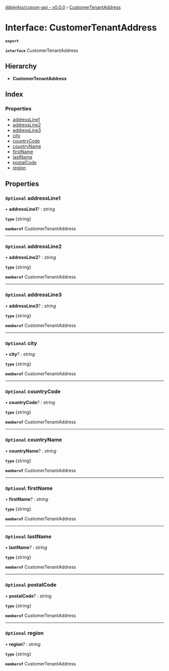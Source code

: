 [@bjerkio/crayon-api - v0.0.0](../README.md) › [CustomerTenantAddress](customertenantaddress.md)

# Interface: CustomerTenantAddress

**`export`** 

**`interface`** CustomerTenantAddress

## Hierarchy

* **CustomerTenantAddress**

## Index

### Properties

* [addressLine1](customertenantaddress.md#optional-addressline1)
* [addressLine2](customertenantaddress.md#optional-addressline2)
* [addressLine3](customertenantaddress.md#optional-addressline3)
* [city](customertenantaddress.md#optional-city)
* [countryCode](customertenantaddress.md#optional-countrycode)
* [countryName](customertenantaddress.md#optional-countryname)
* [firstName](customertenantaddress.md#optional-firstname)
* [lastName](customertenantaddress.md#optional-lastname)
* [postalCode](customertenantaddress.md#optional-postalcode)
* [region](customertenantaddress.md#optional-region)

## Properties

### `Optional` addressLine1

• **addressLine1**? : *string*

**`type`** {string}

**`memberof`** CustomerTenantAddress

___

### `Optional` addressLine2

• **addressLine2**? : *string*

**`type`** {string}

**`memberof`** CustomerTenantAddress

___

### `Optional` addressLine3

• **addressLine3**? : *string*

**`type`** {string}

**`memberof`** CustomerTenantAddress

___

### `Optional` city

• **city**? : *string*

**`type`** {string}

**`memberof`** CustomerTenantAddress

___

### `Optional` countryCode

• **countryCode**? : *string*

**`type`** {string}

**`memberof`** CustomerTenantAddress

___

### `Optional` countryName

• **countryName**? : *string*

**`type`** {string}

**`memberof`** CustomerTenantAddress

___

### `Optional` firstName

• **firstName**? : *string*

**`type`** {string}

**`memberof`** CustomerTenantAddress

___

### `Optional` lastName

• **lastName**? : *string*

**`type`** {string}

**`memberof`** CustomerTenantAddress

___

### `Optional` postalCode

• **postalCode**? : *string*

**`type`** {string}

**`memberof`** CustomerTenantAddress

___

### `Optional` region

• **region**? : *string*

**`type`** {string}

**`memberof`** CustomerTenantAddress
